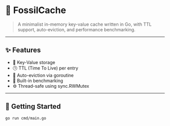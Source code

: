# 🦴 FossilCache

> A minimalist in-memory key-value cache written in Go, with TTL support, auto-eviction, and performance benchmarking.

---

## ✨ Features

- 🔑 Key-Value storage
- 🕒 TTL (Time To Live) per entry
- 🧹 Auto-eviction via goroutine
- 🧪 Built-in benchmarking
- ⚙️ Thread-safe using sync.RWMutex

---

## 🚀 Getting Started

```bash
go run cmd/main.go
